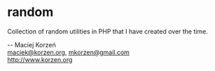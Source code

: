 random
======

Collection of random utilities in PHP that I have created over the time.

-- 
Maciej Korzeń  
<maciek@korzen.org>, <mkorzen@gmail.com>  
http://www.korzen.org  
